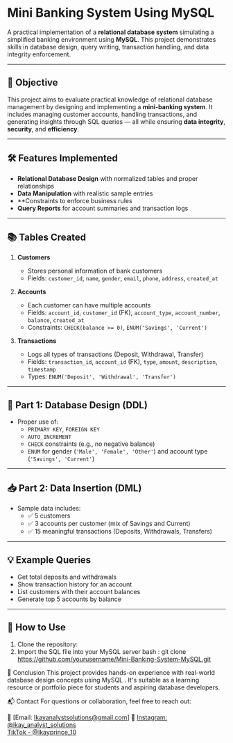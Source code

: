 #  Mini Banking System Using MySQL

A practical implementation of a **relational database system** simulating a simplified banking environment using **MySQL**. This project demonstrates skills in database design, query writing, transaction handling, and data integrity enforcement.

---

## 🎯 Objective

This project aims to evaluate practical knowledge of relational database management by designing and implementing a **mini-banking system**. It includes managing customer accounts, handling transactions, and generating insights through SQL queries — all while ensuring **data integrity**, **security**, and **efficiency**.

---

## 🛠️ Features Implemented

- **Relational Database Design** with normalized tables and proper relationships  
- **Data Manipulation** with realistic sample entries  
- **Constraints  to enforce business rules  
- **Query Reports** for account summaries and transaction logs  

---

## 📚 Tables Created

1. **Customers**
   - Stores personal information of bank customers
   - Fields: `customer_id`, `name`, `gender`, `email`, `phone`, `address`, `created_at`

2. **Accounts**
   - Each customer can have multiple accounts
   - Fields: `account_id`, `customer_id` (FK), `account_type`, `account_number`, `balance`, `created_at`
   - Constraints: `CHECK(balance >= 0)`, `ENUM('Savings', 'Current')`

3. **Transactions**
   - Logs all types of transactions (Deposit, Withdrawal, Transfer)
   - Fields: `transaction_id`, `account_id` (FK), `type`, `amount`, `description`, `timestamp`
   - Types: `ENUM('Deposit', 'Withdrawal', 'Transfer')`

---

## 🧾 Part 1: Database Design (DDL)

- Proper use of:
  - `PRIMARY KEY`, `FOREIGN KEY`
  - `AUTO_INCREMENT`
  - `CHECK` constraints (e.g., no negative balance)
  - `ENUM` for gender (`'Male', 'Female', 'Other'`) and account type (`'Savings', 'Current'`)

---

## 📥 Part 2: Data Insertion (DML)

- Sample data includes:
  - ✅ 5 customers
  - ✅ 3 accounts per customer (mix of Savings and Current)
  - ✅ 15 meaningful transactions (Deposits, Withdrawals, Transfers)

---

## 💡 Example Queries

- Get total deposits and withdrawals
- Show transaction history for an account
- List customers with their account balances
- Generate top 5 accounts by balance


---

## 🧪 How to Use

1. Clone the repository:
2.  Import the SQL file into your MySQL server
   bash : git clone https://github.com/yourusername/Mini-Banking-System-MySQL.git



📝 Conclusion
This project provides hands-on experience with real-world database design concepts using MySQL . It's suitable as a learning resource or portfolio piece for students and aspiring database developers.

📬 Contact
For questions or collaboration, feel free to reach out:

📧 [Email: Ikayanalystsolutions@gmail.com]
📸 [Instagram: @ikay_analyst_solutions](https://www.instagram.com/ikay_analyst_solutions/?igsh=YmJhZmV2bWN5dnlr)  
[TikTok - @Ikayprince_10](https://www.tiktok.com/@ikayprince_10)


  




